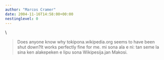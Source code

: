 ```yaml
---
author: "Marcos Cramer"
date: 2004-11-16T14:58:00+00:00
nestinglevel: 0
---
```

\
> Does anyone know why tokipona.wikipedia.org seems to have been shut down?It works perfectly fine for me. mi sona ala e ni: tan seme la sina ken alakepeken e lipu sona Wikipesija.jan Makosi.